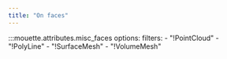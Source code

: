 ```yaml
---
title: "On faces"
---
```


:::mouette.attributes.misc_faces
    options:
        filters:
            - "!PointCloud"
            - "!PolyLine"
            - "!SurfaceMesh"
            - "!VolumeMesh"